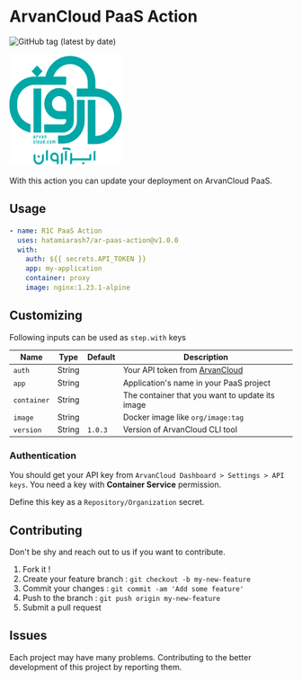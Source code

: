 # ArvanCloud PaaS Action

![GitHub tag (latest by date)](https://img.shields.io/github/v/tag/hatamiarash7/ar-paas-action?color=%2300baba&label=Marketplace&logo=github)

![logo](.github/logo.svg)

With this action you can update your deployment on ArvanCloud PaaS.

## Usage

```yaml
- name: R1C PaaS Action
  uses: hatamiarash7/ar-paas-action@v1.0.0
  with:
    auth: ${{ secrets.API_TOKEN }}
    app: my-application
    container: proxy
    image: nginx:1.23.1-alpine
```

## Customizing

Following inputs can be used as `step.with` keys

| Name        | Type   | Default | Description                                                              |
| ----------- | ------ | ------- | ------------------------------------------------------------------------ |
| `auth`      | String |         | Your API token from [ArvanCloud](https://www.arvancloud.com/en/docs/api) |
| `app`       | String |         | Application's name in your PaaS project                                  |
| `container` | String |         | The container that you want to update its image                          |
| `image`     | String |         | Docker image like `org/image:tag`                                        |
| `version`   | String | `1.0.3` | Version of ArvanCloud CLI tool                                           |

### Authentication

You should get your API key from `ArvanCloud Dashboard > Settings > API keys`. You need a key with **Container Service** permission.

Define this key as a `Repository/Organization` secret.

## Contributing

Don't be shy and reach out to us if you want to contribute.

1. Fork it !
2. Create your feature branch : `git checkout -b my-new-feature`
3. Commit your changes : `git commit -am 'Add some feature'`
4. Push to the branch : `git push origin my-new-feature`
5. Submit a pull request

## Issues

Each project may have many problems. Contributing to the better development of this project by reporting them.
